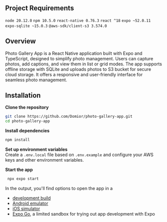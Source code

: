 ## Project Requirements

`node 20.12.0`
`npm 10.5.0`
`react-native 0.76.3`
`react ^18`
`expo ~52.0.11`
`expo-sqlite ~15.0.3`
`@aws-sdk/client-s3 3.574.0`

## Overview
Photo Gallery App is a React Native application built with Expo and TypeScript, designed to simplify photo management. Users can capture photos, add captions, and view them in list or grid modes. The app supports offline storage with SQLite and uploads photos to S3 bucket for secure cloud storage. It offers a responsive and user-friendly interface for seamless photo management.

## Installation

**Clone the repository**
 ```bash
git clone https://github.com/Domior/photo-gallery-app.git
cd photo-gallery-app
```
**Install dependencies**
```bash
npm install
```
**Set up environment variables**\
Create a `.env.local` file based on `.env.example` and configure your AWS keys and other environment variables.

**Start the app**
   ```bash
    npx expo start
   ```

In the output, you'll find options to open the app in a

- [development build](https://docs.expo.dev/develop/development-builds/introduction/)
- [Android emulator](https://docs.expo.dev/workflow/android-studio-emulator/)
- [iOS simulator](https://docs.expo.dev/workflow/ios-simulator/)
- [Expo Go](https://expo.dev/go), a limited sandbox for trying out app development with Expo



